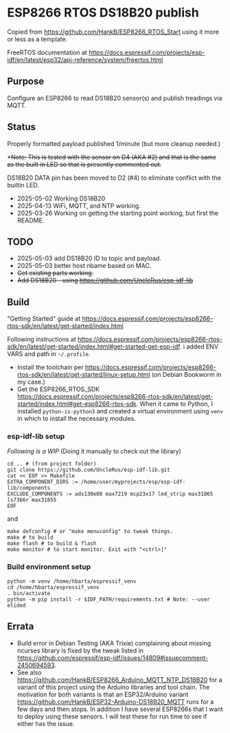 # ESP8266 RTOS DS18B20 publish

Copied from <https://github.com/HankB/ESP8266_RTOS_Start> using it more or less as a template.

FreeRTOS documentation at <https://docs.espressif.com/projects/esp-idf/en/latest/esp32/api-reference/system/freertos.html>

## Purpose

Configure an ESP8266 to read DS18B20 sensor(s) and publish treadings via MQTT.

## Status

Properly formatted payload published 1/minute (but more cleanup needed.)

*~~Note: This is tested with the sensor on D4 (AKA #2) and that is the same as the built in LED so that is presently commented out.~~

DS18B20 DATA pin has been moved to D2 (#4) to eliminate conflict with the builtin LED.

* 2025-05-02 Working DS18B20
* 2025-04-13 WiFi, MQTT, and NTP working.
* 2025-03-26 Working on getting the starting point working, but first the README.

## TODO

* 2025-05-03 add DS18B20 ID to topic and payload.
* 2025-05-03 better host nbame based on MAC.
* ~~Get existing parts working.~~
* ~~Add DS18B20 - using <https://github.com/UncleRus/esp-idf-lib>~~

## Build

"Getting Started" guide at <https://docs.espressif.com/projects/esp8266-rtos-sdk/en/latest/get-started/index.html>

Following instructions at <https://docs.espressif.com/projects/esp8266-rtos-sdk/en/latest/get-started/index.html#get-started-get-esp-idf>. i added ENV VARS and path in `~/.profile`.

* Install the toolchain per <https://docs.espressif.com/projects/esp8266-rtos-sdk/en/latest/get-started/linux-setup.html> (on Debian Bookworm in my case.)
* Get the ESP8266_RTOS_SDK <https://docs.espressif.com/projects/esp8266-rtos-sdk/en/latest/get-started/index.html#get-esp8266-rtos-sdk>. When it came to Python, I installed `python-is-python3` and created a virtual environment using `venv` in which to install the necessary modules.

### esp-idf-lib setup

*Following is a WIP* (Doing it manually to check out the library)

```text
cd .. # (from project folder)
git clone https://github.com/UncleRus/esp-idf-lib.git
cat << EOF >> Makefile
EXTRA_COMPONENT_DIRS := /home/user/myprojects/esp/esp-idf-lib/components
EXCLUDE_COMPONENTS := ads130e08 max7219 mcp23x17 led_strip max31865 ls7366r max31855
EOF
```

and

```text
make defconfig # or "make menuconfig" to tweak things.
make # to build
make flash # to build & flash
make monitor # to start monitor. Exit with "<ctrl>]"
```

### Build environment setup

```text
python -m venv /home/hbarta/espressif_venv
cd /home/hbarta/espressif_venv
. bin/activate
python -m pip install -r $IDF_PATH/requirements.txt # Note: --user elided
```

## Errata

* Build error in Debian Testing (AKA Trixie) complaining about missing ncurses library is fixed by the tweak listed in <https://github.com/espressif/esp-idf/issues/14809#issuecomment-2450694593>.
* See also <https://github.com/HankB/ESP8266_Arduino_MQTT_NTP_DS18B20> for a variant of this project using the Arduino libraries and tool chain. The motivation for both variants is that an ESP32/Arduino variant <https://github.com/HankB/ESP32-Arduino-DS18B20_MQTT> runs for a few days and then stops. In addition I have several ESP8266s that I want to deploy using these sensors. I will test these for run time to see if either has the issue.
